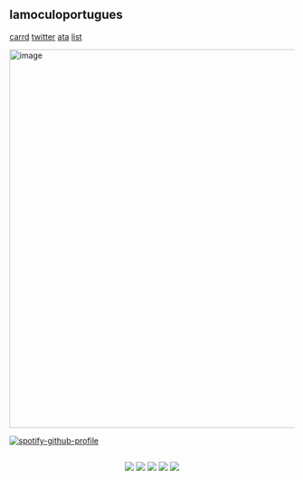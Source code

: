## lamoculoportugues

[carrd](https://santimental.carrd.co/)
[twitter](https://x.com/santimental54?s=21)
[ata](https://santi.atabook.org/)
[list](https://listography.com/velasco)

<img width="1192" height="670" alt="image" src="https://github.com/user-attachments/assets/d0b158e5-bec4-4db8-bde8-796fca53bb20" />

 [![spotify-github-profile](https://spotify-github-profile.kittinanx.com/api/view?uid=b0p37964wfd7nrcj4co2cu9uc&cover_image=true&theme=novatorem&show_offline=true&background_color=121212&interchange=true&bar_color=ffffff&bar_color_cover=true)](https://spotify-github-profile.kittinanx.com/api/view?uid=b0p37964wfd7nrcj4co2cu9uc&redirect=true)

##

<p align="center">
 <img src="https://github.com/user-attachments/assets/d61e1216-849d-48d9-846a-e23db01c0851">
  <img src="https://github.com/user-attachments/assets/365caaf8-48eb-4212-a6bb-4c74a83d7d94">
   <img src="https://github.com/user-attachments/assets/79a5233f-30e2-4c21-8de0-b11b43f02bb5">
    <img src="https://github.com/user-attachments/assets/4f2db403-84d9-4319-a15e-9f90ad57358c">
     <img src="https://github.com/user-attachments/assets/0e473206-f8af-4c3c-9a82-62d9633825ea">
</p>
